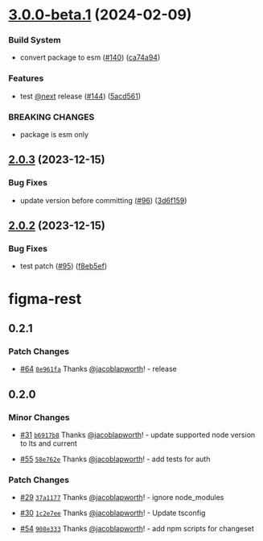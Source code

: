 # [3.0.0-beta.1](https://github.com/jacoblapworth/figma-rest/compare/v2.0.3...v3.0.0-beta.1) (2024-02-09)


### Build System

* convert package to esm ([#140](https://github.com/jacoblapworth/figma-rest/issues/140)) ([ca74a94](https://github.com/jacoblapworth/figma-rest/commit/ca74a944ebeda269f1105fa2b87715c7e240469f))


### Features

* test [@next](https://github.com/next) release ([#144](https://github.com/jacoblapworth/figma-rest/issues/144)) ([5acd561](https://github.com/jacoblapworth/figma-rest/commit/5acd5613fb3faa628dbae91a0e2698d4a39dbdcd))


### BREAKING CHANGES

* package is esm only

## [2.0.3](https://github.com/jacoblapworth/figma-rest/compare/v2.0.2...v2.0.3) (2023-12-15)


### Bug Fixes

* update version before committing ([#96](https://github.com/jacoblapworth/figma-rest/issues/96)) ([3d6f159](https://github.com/jacoblapworth/figma-rest/commit/3d6f159e16b077f0f133931add3694e80577161a))

## [2.0.2](https://github.com/jacoblapworth/figma-rest/compare/v2.0.1...v2.0.2) (2023-12-15)


### Bug Fixes

* test patch ([#95](https://github.com/jacoblapworth/figma-rest/issues/95)) ([f8eb5ef](https://github.com/jacoblapworth/figma-rest/commit/f8eb5efd8de015748b90ec6be5b093b421e7ff21))

# figma-rest

## 0.2.1

### Patch Changes

- [#64](https://github.com/jacoblapworth/figma-rest/pull/64) [`8e961fa`](https://github.com/jacoblapworth/figma-rest/commit/8e961fa04c20a261b843f92cadabf7560bf2e98a) Thanks [@jacoblapworth](https://github.com/jacoblapworth)! - release

## 0.2.0

### Minor Changes

- [#31](https://github.com/jacoblapworth/figma-rest/pull/31) [`b6917b8`](https://github.com/jacoblapworth/figma-rest/commit/b6917b829e5bf7c98f2dc8cf68725a9a6ad5f030) Thanks [@jacoblapworth](https://github.com/jacoblapworth)! - update supported node version to lts and current

- [#55](https://github.com/jacoblapworth/figma-rest/pull/55) [`58e762e`](https://github.com/jacoblapworth/figma-rest/commit/58e762e3c698fc72729cbc432462fe6c09d1a3a2) Thanks [@jacoblapworth](https://github.com/jacoblapworth)! - add tests for auth

### Patch Changes

- [#29](https://github.com/jacoblapworth/figma-rest/pull/29) [`37a1177`](https://github.com/jacoblapworth/figma-rest/commit/37a117727ab5f82b3d19ca5861589b05e29204ea) Thanks [@jacoblapworth](https://github.com/jacoblapworth)! - ignore node_modules

- [#30](https://github.com/jacoblapworth/figma-rest/pull/30) [`1c2e7ee`](https://github.com/jacoblapworth/figma-rest/commit/1c2e7ee837a2a4bc2296e492323683c70f089b32) Thanks [@jacoblapworth](https://github.com/jacoblapworth)! - Update tsconfig

- [#54](https://github.com/jacoblapworth/figma-rest/pull/54) [`908e333`](https://github.com/jacoblapworth/figma-rest/commit/908e333655988fcd2197bce2b08f83ef4680fad3) Thanks [@jacoblapworth](https://github.com/jacoblapworth)! - add npm scripts for changeset

